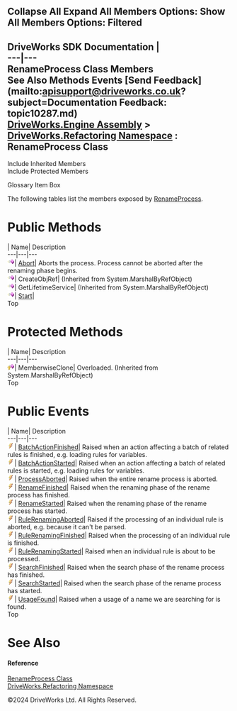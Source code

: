        

 Collapse All Expand All  Members Options: Show All  Members Options: Filtered   
---  
DriveWorks SDK Documentation  |   
---|---  
RenameProcess Class Members   
See Also Methods Events [Send Feedback](mailto:apisupport@driveworks.co.uk?subject=Documentation Feedback: topic10287.md)  
[DriveWorks.Engine Assembly](topic2156.md) > [DriveWorks.Refactoring Namespace](topic10266.md) : RenameProcess Class  
---  
  
Include Inherited Members    
Include Protected Members  


Glossary Item Box

The following tables list the members exposed by [RenameProcess](topic10287.md).

# Public Methods

| Name| Description  
---|---|---  
![Public Method](dotnetimages/publicMethod.gif)| [Abort](topic10293.md)| Aborts the process. Process cannot be aborted after the renaming phase begins.   
![Public Method](dotnetimages/publicMethod.gif)| CreateObjRef|  (Inherited from System.MarshalByRefObject)  
![Public Method](dotnetimages/publicMethod.gif)| GetLifetimeService|  (Inherited from System.MarshalByRefObject)  
![Public Method](dotnetimages/publicMethod.gif)| [Start](topic10294.md)|   
Top

# Protected Methods

| Name| Description  
---|---|---  
![Protected Method](dotnetimages/protectedMethod.gif)| MemberwiseClone| Overloaded. (Inherited from System.MarshalByRefObject)  
Top

# Public Events

| Name| Description  
---|---|---  
![Public Event](dotnetimages/publicEvent.gif)| [BatchActionFinished](topic10295.md)| Raised when an action affecting a batch of related rules is finished, e.g. loading rules for variables.   
![Public Event](dotnetimages/publicEvent.gif)| [BatchActionStarted](topic10296.md)| Raised when an action affecting a batch of related rules is started, e.g. loading rules for variables.   
![Public Event](dotnetimages/publicEvent.gif)| [ProcessAborted](topic10297.md)| Raised when the entire rename process is aborted.   
![Public Event](dotnetimages/publicEvent.gif)| [RenameFinished](topic10298.md)| Raised when the renaming phase of the rename process has finished.   
![Public Event](dotnetimages/publicEvent.gif)| [RenameStarted](topic10299.md)| Raised when the renaming phase of the rename process has started.   
![Public Event](dotnetimages/publicEvent.gif)| [RuleRenamingAborted](topic10300.md)| Raised if the processing of an individual rule is aborted, e.g. because it can't be parsed.   
![Public Event](dotnetimages/publicEvent.gif)| [RuleRenamingFinished](topic10301.md)| Raised when the processing of an individual rule is finished.   
![Public Event](dotnetimages/publicEvent.gif)| [RuleRenamingStarted](topic10302.md)| Raised when an individual rule is about to be processed.   
![Public Event](dotnetimages/publicEvent.gif)| [SearchFinished](topic10303.md)| Raised when the search phase of the rename process has finished.   
![Public Event](dotnetimages/publicEvent.gif)| [SearchStarted](topic10304.md)| Raised when the search phase of the rename process has started.   
![Public Event](dotnetimages/publicEvent.gif)| [UsageFound](topic10305.md)| Raised when a usage of a name we are searching for is found.   
Top

# See Also

#### Reference

[RenameProcess Class](topic10287.md)   
[DriveWorks.Refactoring Namespace](topic10266.md)

©2024 DriveWorks Ltd. All Rights Reserved.
